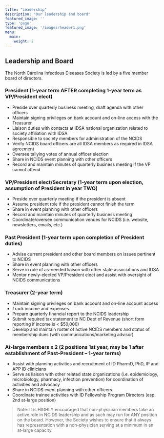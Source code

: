 ```yaml
---
title: "Leadership"
description: "Our leadership and board"
featured_image: ''
type: 'page'
featured_image: '/images/header1.png'
menu:
  main:
    weight: 2
---
```


## Leadership and Board

The North Carolina Infectious Diseases Society is led by a five member board of directors. 

### President (1-year term AFTER completing 1-year term as VP/President elect)
* Preside over quarterly business meeting, draft agenda with other officers
* Maintain signing privileges on bank account and on-line access with the Treasurer
* Liaison duties with contacts at IDSA national organization related to society affiliation with IDSA	 
* Responsible to society members for administration of the NCIDS
* Verify NCIDS board officers are all IDSA members as required in IDSA agreement
* Oversee tallying votes of annual officer election
* Share in NCIDS event planning with other officers
* Record and maintain minutes of quarterly business meeting if the VP cannot attend

### VP/President elect/Secretary (1-year term upon election, assumption of President in year TWO)

* Preside over quarterly meeting if the president is absent 
* Assume president role if the president cannot finish the term 
* Share in event planning with other officers
* Record and maintain minutes of quarterly business meeting
* Coordinate/oversee communication venues for NCIDS (i.e. website, newsletters, emails, etc.)

### Past President (1-year term upon completion of President duties)

* Advise current president and other board members on issues pertinent to NCIDS
* Share in event planning with other officers
* Serve  in role of as-needed liaison with other state associations and IDSA
* Mentor newly-elected VP/President elect and assist with oversight of NCIDS communications

### Treasurer (2-year term)

* Maintain signing privileges on bank account and on-line account access
* Track income and expenses
* Prepare quarterly financial report to the NCIDS leadership
* Submit required tax statement to NC Dept of Revenue (short form reporting if income is < $50,000)
* Develop and maintain roster of active NCIDS members and status of membership dues  (with communications/marketing advisor)


### At-large members x 2 (2 positions 1st year, may be 1 after establishment of Past-President – 1-year terms) 
* Assist with planning activities and recruitment of ID PharmD, PhD, IP and APP ID clinicians
* Serve as liaison with other related state organizations (i.e. epidemiology, microbiology, pharmacy, infection prevention) for coordination of activities and advocacy
* Share in NCIDS event planning with other officers 
* Coordinate trainee activities with ID Fellowship Program Directors (esp. 2nd at-large position)

>Note: It is HIGHLY encouraged that non-physician members take an active role in NCIDS leadership and as such may run for ANY position on the board. However, the Society wishes to ensure that it always has representation with a non-physician serving at a minimum in an at-large capacity.


